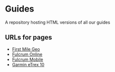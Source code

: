 Guides
======

A repository hosting HTML versions of all our guides

URLs for pages
--------------

+ [First Mile Geo](http://americanredcross.github.io/Guides/CaerusGeo/)
+ [Fulcrum Online](http://americanredcross.github.io/Guides/FulcrumOnline/)
+ [Fulcrum Mobile](http://americanredcross.github.io/Guides/FulcrumMobile/)
+ [Garmin eTrex 10](http://americanredcross.github.io/Guides/etrex10/)
